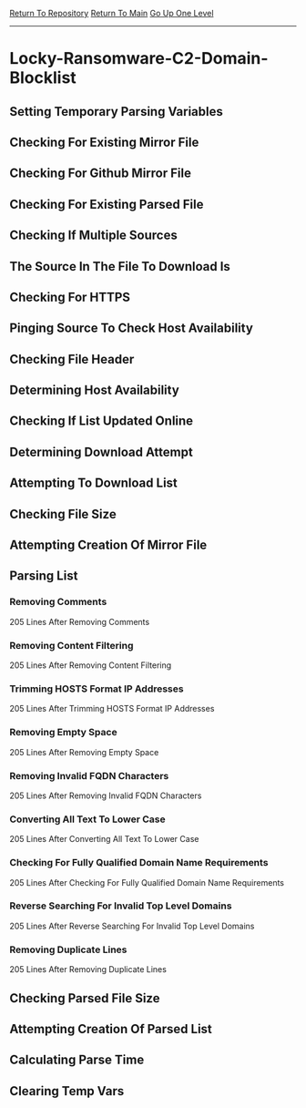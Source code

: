 [Return To Repository](https://github.com/deathbybandaid/piholeparser/)
[Return To Main](https://github.com/deathbybandaid/piholeparser/blob/master/RecentRunLogs/Mainlog.md)
[Go Up One Level](https://github.com/deathbybandaid/piholeparser/blob/master/RecentRunLogs/TopLevelScripts/30-Processing-Blacklists.md)
____________________________________
# Locky-Ransomware-C2-Domain-Blocklist
## Setting Temporary Parsing Variables
## Checking For Existing Mirror File
## Checking For Github Mirror File
## Checking For Existing Parsed File
## Checking If Multiple Sources
## The Source In The File To Download Is
## Checking For HTTPS
## Pinging Source To Check Host Availability
## Checking File Header
## Determining Host Availability
## Checking If List Updated Online
## Determining Download Attempt
## Attempting To Download List
## Checking File Size
## Attempting Creation Of Mirror File
## Parsing List
### Removing Comments
205 Lines After Removing Comments
### Removing Content Filtering
205 Lines After Removing Content Filtering
### Trimming HOSTS Format IP Addresses
205 Lines After Trimming HOSTS Format IP Addresses
### Removing Empty Space
205 Lines After Removing Empty Space
### Removing Invalid FQDN Characters
205 Lines After Removing Invalid FQDN Characters
### Converting All Text To Lower Case
205 Lines After Converting All Text To Lower Case
### Checking For Fully Qualified Domain Name Requirements
205 Lines After Checking For Fully Qualified Domain Name Requirements
### Reverse Searching For Invalid Top Level Domains
205 Lines After Reverse Searching For Invalid Top Level Domains
### Removing Duplicate Lines
205 Lines After Removing Duplicate Lines
## Checking Parsed File Size
## Attempting Creation Of Parsed List
## Calculating Parse Time
## Clearing Temp Vars
